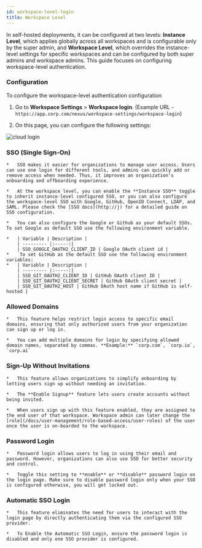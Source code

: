```yaml
---
id: workspace-level-login
title: Workspace Level
---
```



In self-hosted deployments, it can be configured at two levels: **Instance Level**, which applies globally across all workspaces and is configurable only by the super admin, and **Workspace Level**, which overrides the instance-level settings for specific workspaces and can be configured by both super admins and workspace admins. This guide focuses on configuring workspace-level authentication.


### Configuration

To configure the workspace-level authentication configuration

1.  Go to **Workspace Settings** > **Workspace login**. (Example URL - `https://app.corp.com/nexus/workspace-settings/workspace-login`)
    
2.  On this page, you can configure the following settings:

<div style={{textAlign: 'center'}}>
    <img style={{ border:'0', marginBottom:'15px', borderRadius:'5px', boxShadow: '0px 1px 3px rgba(0, 0, 0, 0.2)' }} className="screenshot-full" src="/img/user-management/authentication/selfhosted/workspace-login.png" alt="cloud login" />
</div>
    

###   SSO (Single Sign-On)
    
    *   SSO makes it easier for organizations to manage user access. Users can use one login for different tools, and admins can quickly add or remove access when needed. Thus, it improves an organization's onboarding and offboarding experience.
        
    *   At the workspace level, you can enable the **Instance SSO** toggle to inherit instance-level configured SSO, or you can also configure the workspace-level SSO with Google, GitHub, OpenID Connect, LDAP, and SAML. Please check the [SSO docs](http://j) for a detailed guide on SSO configuration.
        
    *   You can also configure the Google or Github as your default SSOs. To set Google as default SSO use the following environment variable.

    *   | Variable | Description | 
        | --------- |:-----:|
        | SSO_GOOGLE_OAUTH2_CLIENT_ID | Google OAuth client id |
    *    To set GitHub as the default SSO use the following environment variables:
    *   | Variable | Description | 
        | --------- |:-----:|
        | SSO_GIT_OAUTH2_CLIENT_ID | GitHub OAuth client ID |
        | SSO_GIT_OAUTH2_CLIENT_SECRET | GitHub OAuth client secret |
        | SSO_GIT_OAUTH2_HOST | GitHub OAuth host name if GitHub is self-hosted |

    
###  Allowed Domains
    
    *   This feature helps restrict login access to specific email domains, ensuring that only authorized users from your organization can sign up or log in.
        
    *   You can add multiple domains for login by specifying allowed domain names, separated by commas. **Example:** `corp.com`, `corp.io`, `corp.ai`
        

###   Sign-Up Without Invitations
    
    *   This feature allows organizations to simplify onboarding by letting users sign up without needing an invitation.
        
    *   The **Enable Signup** feature lets users create accounts without being invited.
        
    *   When users sign up with this feature enabled, they are assigned to the end user of that workspace. Workspace admin can later change the [role](/docs/user-management/role-based-access/user-roles) of the user once the user is on-boarded to the workspace.
        
###   Password Login
    
    *   Password login allows users to log in using their email and password. However, organizations can also use SSO for better security and control.
        
    *   Toggle this setting to **enable** or **disable** password login on the login page. Make sure to disable password login only when your SSO is configured otherwise, you will get locked out.
        
###  Automatic SSO Login
    
    *   This feature eliminates the need for users to interact with the login page by directly authenticating them via the configured SSO provider.
        
    *   To Enable the Automatic SSO Login, ensure the password login is disabled and only one SSO provider is configured.